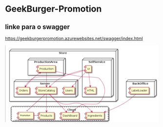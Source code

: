 # GeekBurger-Promotion


## linke para o swagger
https://geekburgerpromotion.azurewebsites.net/swagger/index.html


<img width="800" src="https://github.com/AndersonPull/GeekBurger-Promotion/blob/main/imgs/new.jpeg">
